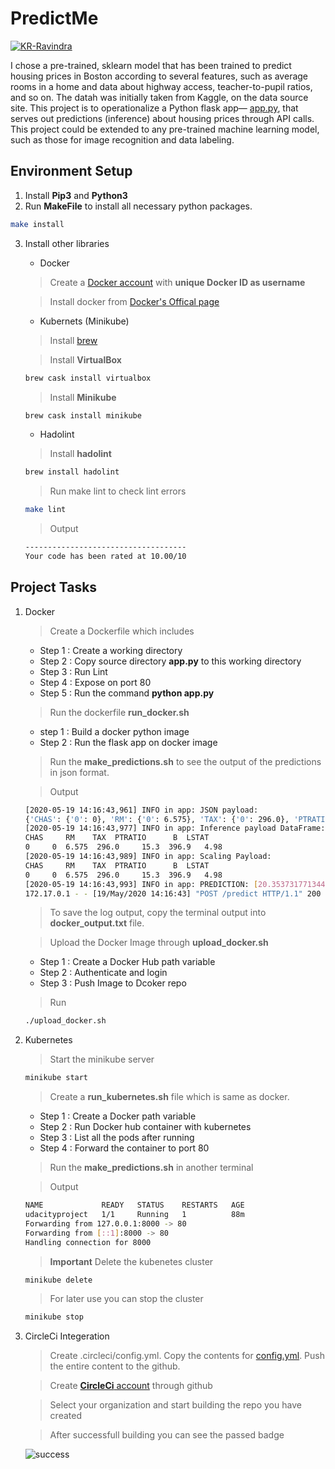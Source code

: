 

# PredictMe
[![KR-Ravindra](https://circleci.com/gh/KR-Ravindra/Operationalize_Microservices_API.svg?style=svg)](https://circleci.com/gh/KR-Ravindra/Operationalize_Microservices_API)

I chose a pre-trained, sklearn model that has been trained to predict housing prices in Boston according to several features, such as average rooms in a home and data about highway access, teacher-to-pupil ratios, and so on. The datah was initially taken from Kaggle, on the data source site. This project is to operationalize a Python flask app— [app.py](./app.py), that serves out predictions (inference) about housing prices through API calls. This project could be extended to any pre-trained machine learning model, such as those for image recognition and data labeling.

## Environment Setup

1. Install **Pip3** and **Python3**
2. Run **MakeFile** to install all necessary python packages.
``` bash
make install
```
3. Install other libraries
    * Docker
    > Create a [Docker account](https://hub.docker.com/signup) with **unique Docker ID as username**  

    > Install docker from [Docker's Offical page](https://docs.docker.com/get-docker/)
    * Kubernets (Minikube)
    > Install [brew](https://brew.sh/)

    > Install **VirtualBox**
    ```bash
    brew cask install virtualbox
    ```
    > Install **Minikube**
    ```bash
    brew cask install minikube
    ```
    * Hadolint
    > Install **hadolint**
    ```bash
    brew install hadolint 
    ```
    > Run make lint to check lint errors
    ```bash
    make lint
    ``` 
    > Output
    ```bash
    ------------------------------------
    Your code has been rated at 10.00/10
    ``` 

## Project Tasks
1. Docker
    > Create a Dockerfile which includes
    * Step 1 : Create a working directory
    * Step 2 : Copy source directory **app.py** to this working directory
    * Step 3 : Run Lint
    * Step 4 : Expose on port 80
    * Step 5 : Run the command **python app.py** 

    > Run the dockerfile **run_docker.sh**
    * step 1 : Build a docker python image 
    * Step 2 : Run the flask app on docker image

    > Run the **make_predictions.sh** to see the output of the predictions in json format. 

    > Output 
    ```bash 
    [2020-05-19 14:16:43,961] INFO in app: JSON payload: 
    {'CHAS': {'0': 0}, 'RM': {'0': 6.575}, 'TAX': {'0': 296.0}, 'PTRATIO': {'0': 15.3}, 'B': {'0': 396.9}, 'LSTAT': {'0': 4.98}}
    [2020-05-19 14:16:43,977] INFO in app: Inference payload DataFrame: 
    CHAS     RM    TAX  PTRATIO      B  LSTAT
    0     0  6.575  296.0     15.3  396.9   4.98
    [2020-05-19 14:16:43,989] INFO in app: Scaling Payload: 
    CHAS     RM    TAX  PTRATIO      B  LSTAT
    0     0  6.575  296.0     15.3  396.9   4.98
    [2020-05-19 14:16:43,993] INFO in app: PREDICTION: [20.35373177134412]
    172.17.0.1 - - [19/May/2020 14:16:43] "POST /predict HTTP/1.1" 200 -
    ```
    > To save the log output, copy the terminal output into **docker_output.txt** file.

    > Upload the Docker Image through **upload_docker.sh**
    * Step 1 : Create a Docker Hub path variable
    * Step 2 : Authenticate and login 
    * Step 3 : Push Image to Dcoker repo

    > Run
    ```bash
    ./upload_docker.sh
    ```
2. Kubernetes
    > Start the minikube server
    ```bash
    minikube start
    ```
    > Create a **run_kubernetes.sh** file which is same as docker.
    * Step 1 : Create a Docker path variable
    * Step 2 : Run Docker hub container with kubernetes
    * Step 3 : List all the pods after running
    * Step 4 : Forward the container to port 80

    > Run the **make_predictions.sh** in another terminal
    
    > Output
    ```bash
    NAME             READY   STATUS    RESTARTS   AGE
    udacityproject   1/1     Running   1          88m
    Forwarding from 127.0.0.1:8000 -> 80
    Forwarding from [::1]:8000 -> 80
    Handling connection for 8000
    ```

    > **Important** Delete the kubenetes cluster 
    ```bash
    minikube delete
    ```
    > For later use you can stop the cluster
    ```bash
    minikube stop
    ```

3. CircleCi Integeration
    > Create .circleci/config.yml. Copy the contents for [config.yml](./.circleci/config.yml). Push the entire content to the github. 

    > Create [**CircleCi** account](https://circleci.com/signup/) through github

    > Select your organization and start building the repo you have created

    > After successfull building you can see the passed badge

    ![success](./predictMe.png)
